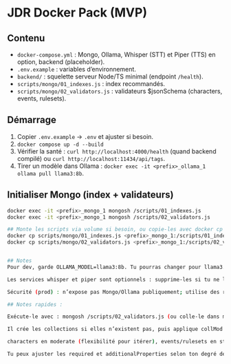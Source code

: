 # JDR Docker Pack (MVP)

## Contenu
- `docker-compose.yml` : Mongo, Ollama, Whisper (STT) et Piper (TTS) en option, backend (placeholder).
- `.env.example` : variables d’environnement.
- `backend/` : squelette serveur Node/TS minimal (endpoint `/health`).
- `scripts/mongo/01_indexes.js` : index recommandés.
- `scripts/mongo/02_validators.js` : validateurs $jsonSchema (characters, events, rulesets).

## Démarrage
1. Copier `.env.example` → `.env` et ajuster si besoin.
2. `docker compose up -d --build`
3. Vérifier la santé : `curl http://localhost:4000/health` (quand backend compilé) ou `curl http://localhost:11434/api/tags`.
4. Tirer un modèle dans Ollama : `docker exec -it <prefix>_ollama_1 ollama pull llama3:8b`.

## Initialiser Mongo (index + validateurs)
```bash
docker exec -it <prefix>_mongo_1 mongosh /scripts/01_indexes.js
docker exec -it <prefix>_mongo_1 mongosh /scripts/02_validators.js

## Monte les scripts via volume si besoin, ou copie-les avec docker cp 
docker cp scripts/mongo/01_indexes.js <prefix>_mongo_1:/scripts/01_indexes.js
docker cp scripts/mongo/02_validators.js <prefix>_mongo_1:/scripts/02_validators.js


## Notes
Pour dev, garde OLLAMA_MODEL=llama3:8b. Tu pourras changer pour llama3.1:70b quand tu auras le GPU adéquat.

Les services whisper et piper sont optionnels : supprime-les si tu ne les utilises pas.

Sécurité (prod) : n’expose pas Mongo/Ollama publiquement; utilise des réseaux internes + reverse proxy sécurisé.

## Notes rapides :

Exécute-le avec : mongosh /scripts/02_validators.js (ou colle-le dans mongosh après t’être connecté à ta base).

Il crée les collections si elles n’existent pas, puis applique collMod avec validationLevel approprié.

characters en moderate (flexibilité pour itérer), events/rulesets en strict (critiques).

Tu peux ajuster les required et additionalProperties selon ton degré de rigidité.